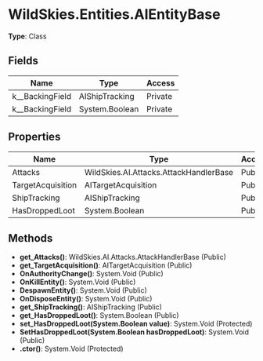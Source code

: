 ﻿# WildSkies.Entities.AIEntityBase

**Type**: Class

## Fields

| Name | Type | Access |
|------|------|--------|
| <ShipTracking>k__BackingField | AIShipTracking | Private |
| <HasDroppedLoot>k__BackingField | System.Boolean | Private |

## Properties

| Name | Type | Access |
|------|------|--------|
| Attacks | WildSkies.AI.Attacks.AttackHandlerBase | Public |
| TargetAcquisition | AITargetAcquisition | Public |
| ShipTracking | AIShipTracking | Public |
| HasDroppedLoot | System.Boolean | Public |

## Methods

- **get_Attacks()**: WildSkies.AI.Attacks.AttackHandlerBase (Public)
- **get_TargetAcquisition()**: AITargetAcquisition (Public)
- **OnAuthorityChange()**: System.Void (Public)
- **OnKillEntity()**: System.Void (Public)
- **DespawnEntity()**: System.Void (Public)
- **OnDisposeEntity()**: System.Void (Public)
- **get_ShipTracking()**: AIShipTracking (Public)
- **get_HasDroppedLoot()**: System.Boolean (Public)
- **set_HasDroppedLoot(System.Boolean value)**: System.Void (Protected)
- **SetHasDroppedLoot(System.Boolean hasDroppedLoot)**: System.Void (Public)
- **.ctor()**: System.Void (Protected)

